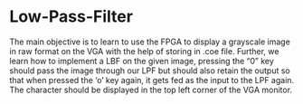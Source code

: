 # Low-Pass-Filter
The main objective is to learn to use the FPGA to display a grayscale image in raw format on the VGA with the help of storing in .coe file. Further, we learn how to implement a LBF on the given image, pressing the “0” key should pass the image through our LPF but should also retain the output so that when pressed the ‘o’ key again, it gets fed as the input to the LPF again. The character should be displayed in the top left corner of the VGA monitor.
